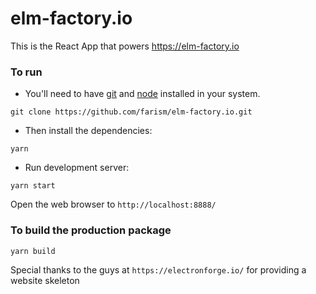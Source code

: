 # elm-factory.io

This is the React App that powers https://elm-factory.io

### To run

* You'll need to have [git](https://git-scm.com/) and [node](https://nodejs.org/en/) installed in your system.

```
git clone https://github.com/farism/elm-factory.io.git
```

* Then install the dependencies:

```
yarn
```

* Run development server:

```
yarn start
```

Open the web browser to `http://localhost:8888/`

### To build the production package

```
yarn build
```

Special thanks to the guys at `https://electronforge.io/` for providing a website skeleton
